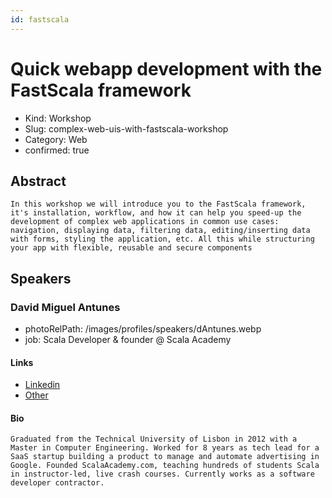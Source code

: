 ```yaml
---
id: fastscala
---
```


# Quick webapp development with the FastScala framework

- Kind: Workshop
- Slug: complex-web-uis-with-fastscala-workshop
- Category: Web
- confirmed: true

## Abstract

```
In this workshop we will introduce you to the FastScala framework, it's installation, workflow, and how it can help you speed-up the development of complex web applications in common use cases: navigation, displaying data, filtering data, editing/inserting data with forms, styling the application, etc. All this while structuring your app with flexible, reusable and secure components
```

## Speakers

### David Miguel Antunes

- photoRelPath: /images/profiles/speakers/dAntunes.webp
- job: Scala Developer & founder @ Scala Academy

#### Links

- [Linkedin](https://www.linkedin.com/in/david-antunes-197b3632)
- [Other](https://www.fastscala.com)

#### Bio

```
Graduated from the Technical University of Lisbon in 2012 with a Master in Computer Engineering. Worked for 8 years as tech lead for a SaaS startup building a product to manage and automate advertising in Google. Founded ScalaAcademy.com, teaching hundreds of students Scala in instructor-led, live crash courses. Currently works as a software developer contractor.
```
